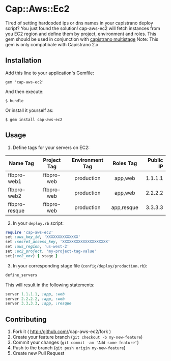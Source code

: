 # Cap::Aws::Ec2

Tired of setting hardcoded ips or dns names in your capistrano deploy script?
You just found the solution!
cap-aws-ec2 will fetch instances from you EC2 region and define them by
project, environment and roles.
This gem should be used in conjunction with [capistrano multistage](https://github.com/capistrano/capistrano/wiki/2.x-Multistage-Extension)
Note: This gem is only compatibale with Capistrano 2.x

## Installation

Add this line to your application's Gemfile:

    gem 'cap-aws-ec2'

And then execute:

    $ bundle

Or install it yourself as:

    $ gem install cap-aws-ec2

## Usage

1. Define tags for your servers on EC2:

  | Name Tag      | Project Tag   | Environment Tag | Roles Tag       | Public IP |
  | ------------- |:-------------:|:---------------:|:---------------:| ---------:| 
  | ftbpro-web1   | ftbpro-web    | production      | app,web         | 1.1.1.1   |
  | ftbpro-web2   | ftbpro-web    | production      | app,web         | 2.2.2.2   |
  | ftbpro-resque | ftbpro-web    | production      | app,resque      | 3.3.3.3   | 

2. In your `deploy.rb` script:
  ```ruby
  require 'cap-aws-ec2'
  set :aws_key_id, 'XXXXXXXXXXXXXX'
  set :secret_access_key, 'XXXXXXXXXXXXXXXXXXXX'
  set :aws_region, 'us-west-2' 
  set :ec2_project, 'my-project-tag-value'
  set(:ec2_env) { stage }
  ```

3. In your corresponding stage file (`config/deploy/production.rb`):
  ```ruby
  define_servers
  ```

This will result in the following statements:

```ruby
server 1.1.1.1, :app, :web
server 2.2.2.2, :app, :web
server 3.3.3.3, :app, :resque
```

## Contributing

1. Fork it ( http://github.com/<my-github-username>/cap-aws-ec2/fork )
2. Create your feature branch (`git checkout -b my-new-feature`)
3. Commit your changes (`git commit -am 'Add some feature'`)
4. Push to the branch (`git push origin my-new-feature`)
5. Create new Pull Request
